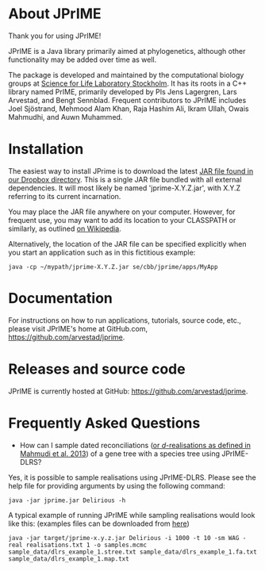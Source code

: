 

# About JPrIME

Thank you for using JPrIME!

JPrIME is a Java library primarily aimed at phylogenetics,
although other functionality may be added over time as well.

The package is developed and maintained by the computational biology
groups at [Science for Life Laboratory Stockholm](http://www.scilifelab.se/).
It has its roots in a C++ library named PrIME, primarily developed by PIs
Jens Lagergren, Lars Arvestad, and Bengt Sennblad. Frequent contributors to
JPrIME includes Joel Sjöstrand, Mehmood Alam Khan, Raja Hashim Ali, Ikram Ullah, Owais Mahmudhi,
and Auwn Muhammed.

# Installation

The easiest way to install JPrime is to download the latest [JAR file found in
our Dropbox directory](https://www.dropbox.com/sh/4yfyav5wmeyk34a/AAAhayS-dwx0OBeJl5RpuOYha?dl=0).
This is a single JAR file bundled with all external
dependencies. It will most likely be named 'jprime-X.Y.Z.jar', with
X.Y.Z referring to its current incarnation.

You may place the JAR file anywhere on your computer. However, for frequent use,
you may want to add its location to your CLASSPATH or similarly, as outlined
[on Wikipedia](http://en.wikipedia.org/wiki/Classpath_(Java)).

Alternatively, the location of the JAR file can be specified explicitly when you
start an application such as in this fictitious example:

```
java -cp ~/mypath/jprime-X.Y.Z.jar se/cbb/jprime/apps/MyApp
```

# Documentation

For instructions on how to run applications, tutorials, source code, etc., please
visit JPrIME's home at GitHub.com, https://github.com/arvestad/jprime.


# Releases and source code

JPrIME is currently hosted at GitHub: https://github.com/arvestad/jprime.

# Frequently Asked Questions

+ How can I sample dated reconciliations ([or _d_-realisations as defined in Mahmudi et al. 2013](http://www.biomedcentral.com/1471-2105/14/S15/S10)) of a gene tree with a species tree using JPrIME-DLRS?

Yes, it is possible to sample realisations using JPrIME-DLRS. Please see the help file for providing arguments by using the following command:
```
java -jar jprime.jar Delirious -h
```

A typical example of running JPrIME while sampling realisations would look like this: (examples files can be downloaded from [here](https://github.com/arvestad/jprime/tree/master/sample_data))
```
java -jar target/jprime-x.y.z.jar Delirious -i 1000 -t 10 -sm WAG -real realisations.txt 1 -o samples.mcmc sample_data/dlrs_example_1.stree.txt sample_data/dlrs_example_1.fa.txt sample_data/dlrs_example_1.map.txt
```
